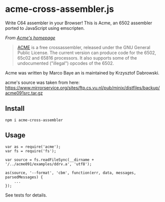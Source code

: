 # acme-cross-assembler.js
Write C64 assembler in your Browser! This is Acme, an 6502 assembler ported to JavaScript using emscripten.

_From [Acme's homepage](https://web.archive.org/web/20150520143433/https://www.esw-heim.tu-clausthal.de/~marco/smorbrod/acme/)_

> [ACME](https://web.archive.org/web/20150520143433/https://www.esw-heim.tu-clausthal.de/~marco/smorbrod/acme/) is a free crossassembler, released under the GNU General Public License. The current version can produce code for the 6502, 65c02 and 65816 processors. It also supports some of the undocumented ("illegal") opcodes of the 6502.

Acme was written by Marco Baye an is maintained by Krzysztof Dabrowski.

acme's source was taken from here:
https://www.mirrorservice.org/sites/ftp.cs.vu.nl/pub/minix/distfiles/backup/acme091src.tar.gz

## Install

    npm i acme-cross-assembler

## Usage

    var as = require('acme');
    var fs = require('fs');

    var source = fs.readFileSync(__dirname + '/../acme091/examples/ddrv.a', 'utf8');

    as(source, '--format', 'cbm', function(err, data, messages, parsedMessages) {
        ...
    });

See tests for details.
